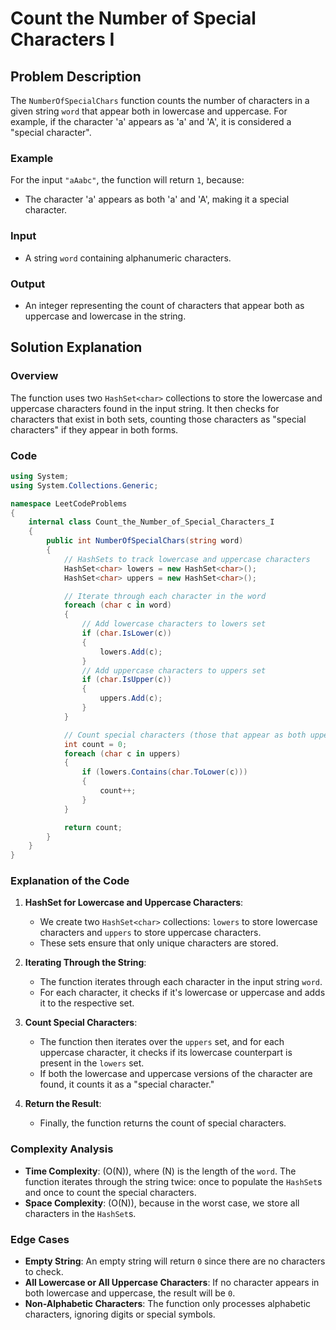 # Count the Number of Special Characters I

## Problem Description
The `NumberOfSpecialChars` function counts the number of characters in a given string `word` that appear both in lowercase and uppercase. For example, if the character 'a' appears as 'a' and 'A', it is considered a "special character".

### Example
For the input `"aAabc"`, the function will return `1`, because:
- The character 'a' appears as both 'a' and 'A', making it a special character.

### Input
- A string `word` containing alphanumeric characters.

### Output
- An integer representing the count of characters that appear both as uppercase and lowercase in the string.

## Solution Explanation

### Overview
The function uses two `HashSet<char>` collections to store the lowercase and uppercase characters found in the input string. It then checks for characters that exist in both sets, counting those characters as "special characters" if they appear in both forms.

### Code

```csharp
using System;
using System.Collections.Generic;

namespace LeetCodeProblems
{
    internal class Count_the_Number_of_Special_Characters_I
    {
        public int NumberOfSpecialChars(string word)
        {
            // HashSets to track lowercase and uppercase characters
            HashSet<char> lowers = new HashSet<char>();
            HashSet<char> uppers = new HashSet<char>();

            // Iterate through each character in the word
            foreach (char c in word)
            {
                // Add lowercase characters to lowers set
                if (char.IsLower(c))
                {
                    lowers.Add(c);
                }
                // Add uppercase characters to uppers set
                if (char.IsUpper(c))
                {
                    uppers.Add(c);
                }
            }

            // Count special characters (those that appear as both upper and lower case)
            int count = 0;
            foreach (char c in uppers)
            {
                if (lowers.Contains(char.ToLower(c)))
                {
                    count++;
                }
            }

            return count;
        }
    }
}
```

### Explanation of the Code

1. **HashSet for Lowercase and Uppercase Characters**:
   - We create two `HashSet<char>` collections: `lowers` to store lowercase characters and `uppers` to store uppercase characters.
   - These sets ensure that only unique characters are stored.

2. **Iterating Through the String**:
   - The function iterates through each character in the input string `word`.
   - For each character, it checks if it's lowercase or uppercase and adds it to the respective set.

3. **Count Special Characters**:
   - The function then iterates over the `uppers` set, and for each uppercase character, it checks if its lowercase counterpart is present in the `lowers` set.
   - If both the lowercase and uppercase versions of the character are found, it counts it as a "special character."

4. **Return the Result**:
   - Finally, the function returns the count of special characters.

### Complexity Analysis
- **Time Complexity**: \(O(N)\), where \(N\) is the length of the `word`. The function iterates through the string twice: once to populate the `HashSet`s and once to count the special characters.
- **Space Complexity**: \(O(N)\), because in the worst case, we store all characters in the `HashSet`s.

### Edge Cases
- **Empty String**: An empty string will return `0` since there are no characters to check.
- **All Lowercase or All Uppercase Characters**: If no character appears in both lowercase and uppercase, the result will be `0`.
- **Non-Alphabetic Characters**: The function only processes alphabetic characters, ignoring digits or special symbols.
